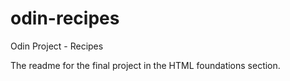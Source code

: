 # odin-recipes
Odin Project - Recipes

The readme for the final project in the HTML foundations section.
